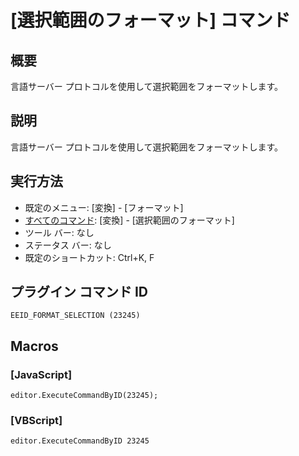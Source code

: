 # \[選択範囲のフォーマット\] コマンド

## 概要

言語サーバー プロトコルを使用して選択範囲をフォーマットします。

## 説明

言語サーバー プロトコルを使用して選択範囲をフォーマットします。

## 実行方法

- 既定のメニュー: \[変換\] \- \[フォーマット\]
- [すべてのコマンド](../../glossary/allcommands): \[変換\] \- \[選択範囲のフォーマット\]
- ツール バー: なし
- ステータス バー: なし
- 既定のショートカット: Ctrl+K, F

## プラグイン コマンド ID

```
EEID_FORMAT_SELECTION (23245)
```

## Macros

### \[JavaScript\]

```
editor.ExecuteCommandByID(23245);
```

### \[VBScript\]

```
editor.ExecuteCommandByID 23245
```
